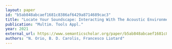 ```yaml
---
layout: paper
id: "b5ab848abcaef1681c8386af6429a8714689cac3"
title: "Locate Your Soundscape: Interacting With The Acoustic Environment"
publication: "Multim. Tools Appl."
year: 2021
external_url: https://www.semanticscholar.org/paper/b5ab848abcaef1681c8386af6429a8714689cac3
authors: "N. Orio, B. D. Carolis, Francesco Liotard"
---
```


